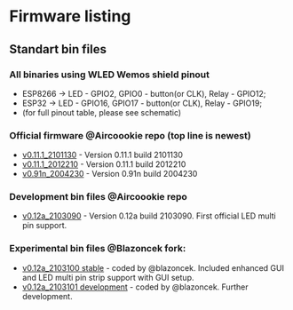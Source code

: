 # Firmware listing

## Standart bin files

### All binaries using WLED Wemos shield pinout

- ESP8266 -> LED - GPIO2, GPIO0 - button(or CLK), Relay - GPIO12;
- ESP32 -> LED - GPIO16, GPIO17 - button(or CLK), Relay - GPIO19;
- (for full pinout table, please see schematic)

### Official firmware @Aircoookie repo (top line is newest)

- [v0.11.1_2101130](https://github.com/srg74/WLED-wemos-shield/tree/master/resources/Firmware/WLED_wemos_shield/v0.11.1_2101130) - Version 0.11.1 build 2101130
- [v0.11.1_2012210](https://github.com/srg74/WLED-wemos-shield/tree/master/resources/Firmware/WLED_wemos_shield/v0.11.1_2012210) - Version 0.11.1 build 2012210
- [v0.91n_2004230](https://github.com/srg74/WLED-wemos-shield/tree/master/resources/Firmware/WLED_wemos_shield/v0.91n_2004230) - Version 0.91n build 2004230

### Development bin files @Aircoookie repo

- [v0.12a_2103090](https://github.com/srg74/WLED-wemos-shield/tree/master/resources/Firmware/WLED_wemos_shield/v0.12a) - Version 0.12a build 2103090. First official LED multi pin support.

### Experimental bin files @Blazoncek fork:

- [v0.12a_2103100 stable](https://github.com/srg74/WLED-wemos-shield/tree/master/resources/Firmware/WLED_wemos_shield/v0.12a_blazoncek_multistrip) - coded by @blazoncek. Included enhanced GUI and LED multi pin strip support with GUI setup.
- [v0.12a_2103101 development](https://github.com/srg74/WLED-wemos-shield/tree/master/resources/Firmware/WLED_wemos_shield/v0.12a_blazoncek_dev) - coded by @blazoncek. Further development.